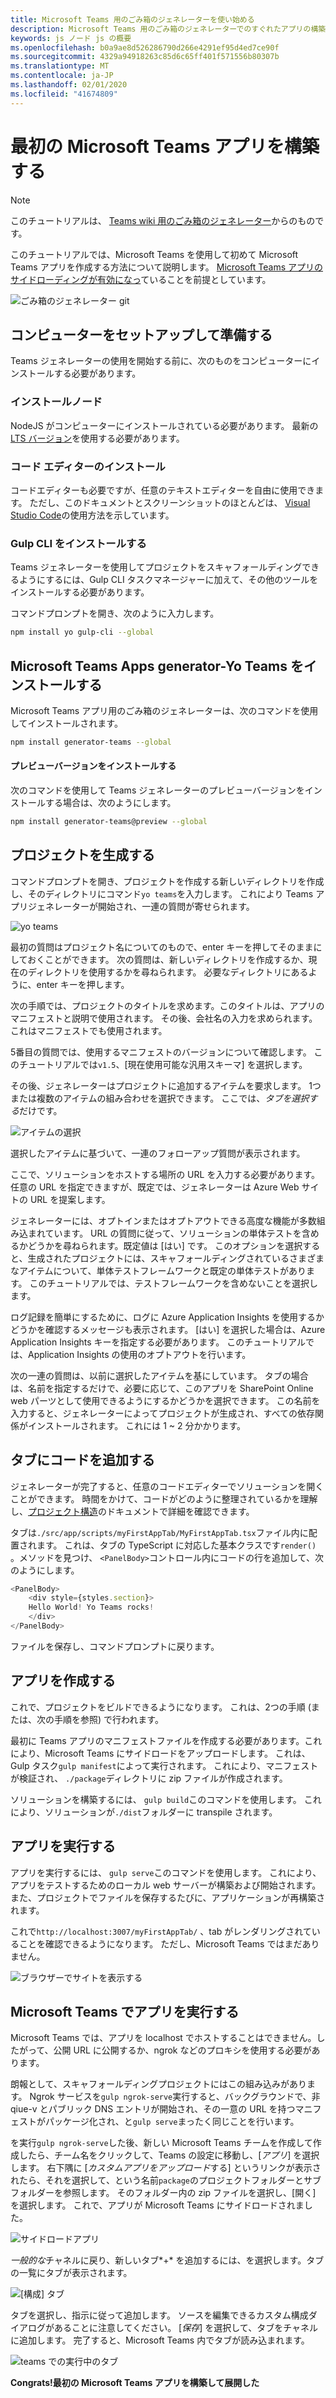 ```yaml
---
title: Microsoft Teams 用のごみ箱のジェネレーターを使い始める
description: Microsoft Teams 用のごみ箱のジェネレーターでのすぐれたアプリの構築を開始する
keywords: js ノード js の概要
ms.openlocfilehash: b0a9ae8d526286790d266e4291ef95d4ed7ce90f
ms.sourcegitcommit: 4329a94918263c85d6c65ff401f571556b80307b
ms.translationtype: MT
ms.contentlocale: ja-JP
ms.lasthandoff: 02/01/2020
ms.locfileid: "41674809"
---
```

# <a name="build-your-first-microsoft-teams-app"></a>最初の Microsoft Teams アプリを構築する

>[!Note]
>このチュートリアルは、 [Teams wiki 用のごみ箱のジェネレーター](https://github.com/OfficeDev/generator-teams/wiki/Build-Your-First-Microsoft-Teams-App)からのものです。

このチュートリアルでは、Microsoft Teams を使用して初めて Microsoft Teams アプリを作成する方法について説明します。 [Microsoft Teams アプリのサイドローディングが有効になっ](~/concepts/build-and-test/prepare-your-o365-tenant.md)ていることを前提としています。

![ごみ箱のジェネレーター git](~/assets/yeoman-demo.gif)

## <a name="setup-and-prepare-your-machine"></a>コンピューターをセットアップして準備する

Teams ジェネレーターの使用を開始する前に、次のものをコンピューターにインストールする必要があります。

### <a name="install-node"></a>インストールノード

NodeJS がコンピューターにインストールされている必要があります。 最新の[LTS バージョン](https://nodejs.org/dist/latest-v8.x/)を使用する必要があります。

### <a name="install-a-code-editor"></a>コード エディターのインストール

コードエディターも必要ですが、任意のテキストエディターを自由に使用できます。 ただし、このドキュメントとスクリーンショットのほとんどは、 [Visual Studio Code](https://code.visualstudio.com)の使用方法を示しています。

### <a name="install-yeoman-and-gulp-cli"></a>Gulp CLI をインストールする

Teams ジェネレーターを使用してプロジェクトをスキャフォールディングできるようにするには、Gulp CLI タスクマネージャーに加えて、その他のツールをインストールする必要があります。

コマンドプロンプトを開き、次のように入力します。

```bash
npm install yo gulp-cli --global
```

## <a name="install-the-microsoft-teams-apps-generator---yo-teams"></a>Microsoft Teams Apps generator-Yo Teams をインストールする

Microsoft Teams アプリ用のごみ箱のジェネレーターは、次のコマンドを使用してインストールされます。

```bash
npm install generator-teams --global
```

#### <a name="install-preview-versions"></a>プレビューバージョンをインストールする

次のコマンドを使用して Teams ジェネレーターのプレビューバージョンをインストールする場合は、次のようにします。

```bash
npm install generator-teams@preview --global
```

## <a name="generate-your-project"></a>プロジェクトを生成する

コマンドプロンプトを開き、プロジェクトを作成する新しいディレクトリを作成し、そのディレクトリにコマンド`yo teams`を入力します。 これにより Teams アプリジェネレーターが開始され、一連の質問が寄せられます。

![yo teams](~/assets/yeoman-images/teams-first-app-1.png)

最初の質問はプロジェクト名についてのもので、enter キーを押してそのままにしておくことができます。 次の質問は、新しいディレクトリを作成するか、現在のディレクトリを使用するかを尋ねられます。 必要なディレクトリにあるように、enter キーを押します。

次の手順では、プロジェクトのタイトルを求めます。このタイトルは、アプリのマニフェストと説明で使用されます。 その後、会社名の入力を求められます。これはマニフェストでも使用されます。

5番目の質問では、使用するマニフェストのバージョンについて確認します。 このチュートリアルでは`v1.5`、[現在使用可能な汎用スキーマ] を選択します。

その後、ジェネレーターはプロジェクトに追加するアイテムを要求します。 1つまたは複数のアイテムの組み合わせを選択できます。 ここでは、*タブを選択する*だけです。

![アイテムの選択](~/assets/yeoman-images/teams-first-app-2.png)

選択したアイテムに基づいて、一連のフォローアップ質問が表示されます。

ここで、ソリューションをホストする場所の URL を入力する必要があります。 任意の URL を指定できますが、既定では、ジェネレーターは Azure Web サイトの URL を提案します。

ジェネレーターには、オプトインまたはオプトアウトできる高度な機能が多数組み込まれています。 URL の質問に従って、ソリューションの単体テストを含めるかどうかを尋ねられます。既定値は [はい] です。 このオプションを選択すると、生成されたプロジェクトには、スキャフォールディングされているさまざまなアイテムについて、単体テストフレームワークと既定の単体テストがあります。 このチュートリアルでは、テストフレームワークを含めないことを選択します。

ログ記録を簡単にするために、ログに Azure Application Insights を使用するかどうかを確認するメッセージも表示されます。 [はい] を選択した場合は、Azure Application Insights キーを指定する必要があります。 このチュートリアルでは、Application Insights の使用のオプトアウトを行います。

次の一連の質問は、以前に選択したアイテムを基にしています。 タブの場合は、名前を指定するだけで、必要に応じて、このアプリを SharePoint Online web パーツとして使用できるようにするかどうかを選択できます。 この名前を入力すると、ジェネレーターによってプロジェクトが生成され、すべての依存関係がインストールされます。 これには 1 ~ 2 分かかります。

## <a name="add-some-code-to-your-tab"></a>タブにコードを追加する

ジェネレーターが完了すると、任意のコードエディターでソリューションを開くことができます。 時間をかけて、コードがどのように整理されているかを理解し、[プロジェクト構造](https://github.com/OfficeDev/generator-teams/wiki/Project-Structure)のドキュメントで詳細を確認できます。

タブは`./src/app/scripts/myFirstAppTab/MyFirstAppTab.tsx`ファイル内に配置されます。 これは、タブの TypeScript に対応した基本クラスです`render()` 。メソッドを見つけ、 `<PanelBody>`コントロール内にコードの行を追加して、次のようにします。

``` TypeScript
<PanelBody>
    <div style={styles.section}>
    Hello World! Yo Teams rocks!
    </div>
</PanelBody>
```

ファイルを保存し、コマンドプロンプトに戻ります。

## <a name="build-your-app"></a>アプリを作成する

これで、プロジェクトをビルドできるようになります。 これは、2つの手順 (または、次の手順を参照) で行われます。

最初に Teams アプリのマニフェストファイルを作成する必要があります。これにより、Microsoft Teams にサイドロードをアップロードします。 これは、Gulp タスク`gulp manifest`によって実行されます。 これにより、マニフェストが検証され、 `./package`ディレクトリに zip ファイルが作成されます。

ソリューションを構築するには、 `gulp build`このコマンドを使用します。 これにより、ソリューションが`./dist`フォルダーに transpile されます。 

## <a name="run-your-app"></a>アプリを実行する

アプリを実行するには、 `gulp serve`このコマンドを使用します。 これにより、アプリをテストするためのローカル web サーバーが構築および開始されます。 また、プロジェクトでファイルを保存するたびに、アプリケーションが再構築されます。 

これで`http://localhost:3007/myFirstAppTab/` 、tab がレンダリングされていることを確認できるようになります。 ただし、Microsoft Teams ではまだありません。

![ブラウザーでサイトを表示する](~/assets/yeoman-images/teams-first-app-3.png)

## <a name="run-your-app-in-microsoft-teams"></a>Microsoft Teams でアプリを実行する

Microsoft Teams では、アプリを localhost でホストすることはできません。したがって、公開 URL に公開するか、ngrok などのプロキシを使用する必要があります。

朗報として、スキャフォールディングプロジェクトにはこの組み込みがあります。 Ngrok サービスを`gulp ngrok-serve`実行すると、バックグラウンドで、非 qiue-v とパブリック DNS エントリが開始され、その一意の URL を持つマニフェストがパッケージ化され、と`gulp serve`まったく同じことを行います。

を実行`gulp ngrok-serve`した後、新しい Microsoft Teams チームを作成して作成したら、チーム名をクリックして、Teams の設定に移動し、[*アプリ*] を選択します。 右下隅に [*カスタムアプリをアップロード*する] というリンクが表示されたら、それを選択して、という名前`package`のプロジェクトフォルダーとサブフォルダーを参照します。 そのフォルダー内の zip ファイルを選択し、[開く] を選択します。 これで、アプリが Microsoft Teams にサイドロードされました。

![サイドロードアプリ](~/assets/yeoman-images/teams-first-app-4.png)

*一般的な*チャネルに戻り、新しいタブ*+* を追加するには、を選択します。タブの一覧にタブが表示されます。

![[構成] タブ](~/assets/yeoman-images/teams-first-app-5.png)

タブを選択し、指示に従って追加します。 ソースを編集できるカスタム構成ダイアログがあることに注意してください。 [*保存*] を選択して、タブをチャネルに追加します。 完了すると、Microsoft Teams 内でタブが読み込まれます。

![teams での実行中のタブ](~/assets/yeoman-images/teams-first-app-6.png)

**Congrats!最初の Microsoft Teams アプリを構築して展開した**
